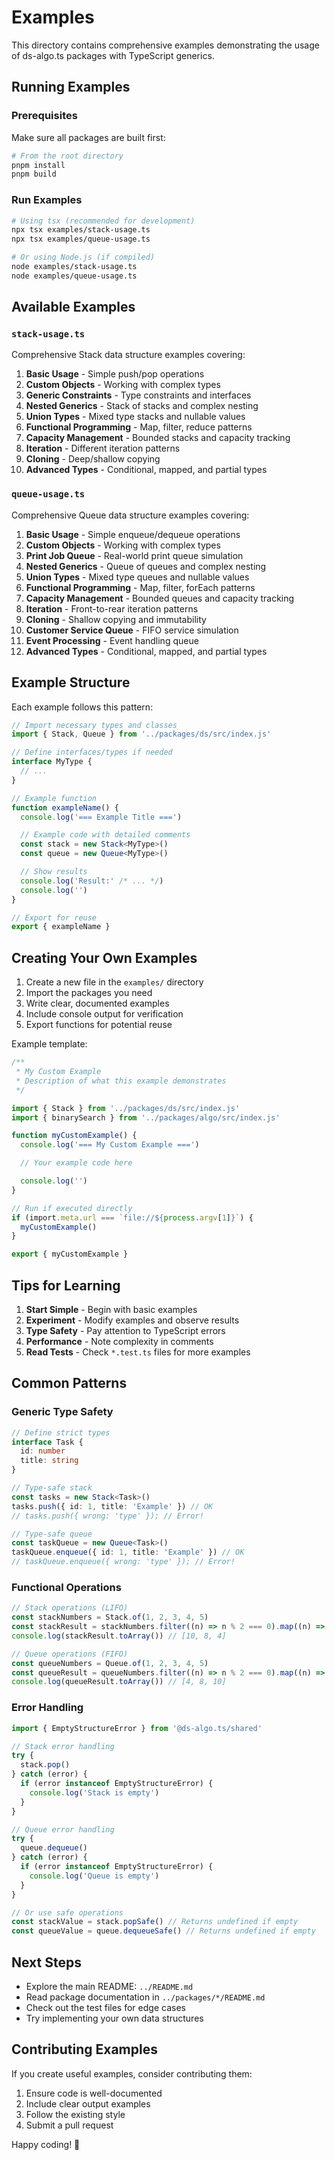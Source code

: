 # Examples

This directory contains comprehensive examples demonstrating the usage of ds-algo.ts packages with TypeScript generics.

## Running Examples

### Prerequisites

Make sure all packages are built first:

```bash
# From the root directory
pnpm install
pnpm build
```

### Run Examples

```bash
# Using tsx (recommended for development)
npx tsx examples/stack-usage.ts
npx tsx examples/queue-usage.ts

# Or using Node.js (if compiled)
node examples/stack-usage.ts
node examples/queue-usage.ts
```

## Available Examples

### `stack-usage.ts`

Comprehensive Stack data structure examples covering:

1. **Basic Usage** - Simple push/pop operations
2. **Custom Objects** - Working with complex types
3. **Generic Constraints** - Type constraints and interfaces
4. **Nested Generics** - Stack of stacks and complex nesting
5. **Union Types** - Mixed type stacks and nullable values
6. **Functional Programming** - Map, filter, reduce patterns
7. **Capacity Management** - Bounded stacks and capacity tracking
8. **Iteration** - Different iteration patterns
9. **Cloning** - Deep/shallow copying
10. **Advanced Types** - Conditional, mapped, and partial types

### `queue-usage.ts`

Comprehensive Queue data structure examples covering:

1. **Basic Usage** - Simple enqueue/dequeue operations
2. **Custom Objects** - Working with complex types
3. **Print Job Queue** - Real-world print queue simulation
4. **Nested Generics** - Queue of queues and complex nesting
5. **Union Types** - Mixed type queues and nullable values
6. **Functional Programming** - Map, filter, forEach patterns
7. **Capacity Management** - Bounded queues and capacity tracking
8. **Iteration** - Front-to-rear iteration patterns
9. **Cloning** - Shallow copying and immutability
10. **Customer Service Queue** - FIFO service simulation
11. **Event Processing** - Event handling queue
12. **Advanced Types** - Conditional, mapped, and partial types

## Example Structure

Each example follows this pattern:

```typescript
// Import necessary types and classes
import { Stack, Queue } from '../packages/ds/src/index.js'

// Define interfaces/types if needed
interface MyType {
  // ...
}

// Example function
function exampleName() {
  console.log('=== Example Title ===')

  // Example code with detailed comments
  const stack = new Stack<MyType>()
  const queue = new Queue<MyType>()

  // Show results
  console.log('Result:' /* ... */)
  console.log('')
}

// Export for reuse
export { exampleName }
```

## Creating Your Own Examples

1. Create a new file in the `examples/` directory
2. Import the packages you need
3. Write clear, documented examples
4. Include console output for verification
5. Export functions for potential reuse

Example template:

```typescript
/**
 * My Custom Example
 * Description of what this example demonstrates
 */

import { Stack } from '../packages/ds/src/index.js'
import { binarySearch } from '../packages/algo/src/index.js'

function myCustomExample() {
  console.log('=== My Custom Example ===')

  // Your example code here

  console.log('')
}

// Run if executed directly
if (import.meta.url === `file://${process.argv[1]}`) {
  myCustomExample()
}

export { myCustomExample }
```

## Tips for Learning

1. **Start Simple** - Begin with basic examples
2. **Experiment** - Modify examples and observe results
3. **Type Safety** - Pay attention to TypeScript errors
4. **Performance** - Note complexity in comments
5. **Read Tests** - Check `*.test.ts` files for more examples

## Common Patterns

### Generic Type Safety

```typescript
// Define strict types
interface Task {
  id: number
  title: string
}

// Type-safe stack
const tasks = new Stack<Task>()
tasks.push({ id: 1, title: 'Example' }) // OK
// tasks.push({ wrong: 'type' }); // Error!

// Type-safe queue
const taskQueue = new Queue<Task>()
taskQueue.enqueue({ id: 1, title: 'Example' }) // OK
// taskQueue.enqueue({ wrong: 'type' }); // Error!
```

### Functional Operations

```typescript
// Stack operations (LIFO)
const stackNumbers = Stack.of(1, 2, 3, 4, 5)
const stackResult = stackNumbers.filter((n) => n % 2 === 0).map((n) => n * 2)
console.log(stackResult.toArray()) // [10, 8, 4]

// Queue operations (FIFO)
const queueNumbers = Queue.of(1, 2, 3, 4, 5)
const queueResult = queueNumbers.filter((n) => n % 2 === 0).map((n) => n * 2)
console.log(queueResult.toArray()) // [4, 8, 10]
```

### Error Handling

```typescript
import { EmptyStructureError } from '@ds-algo.ts/shared'

// Stack error handling
try {
  stack.pop()
} catch (error) {
  if (error instanceof EmptyStructureError) {
    console.log('Stack is empty')
  }
}

// Queue error handling
try {
  queue.dequeue()
} catch (error) {
  if (error instanceof EmptyStructureError) {
    console.log('Queue is empty')
  }
}

// Or use safe operations
const stackValue = stack.popSafe() // Returns undefined if empty
const queueValue = queue.dequeueSafe() // Returns undefined if empty
```

## Next Steps

- Explore the main README: `../README.md`
- Read package documentation in `../packages/*/README.md`
- Check out the test files for edge cases
- Try implementing your own data structures

## Contributing Examples

If you create useful examples, consider contributing them:

1. Ensure code is well-documented
2. Include clear output examples
3. Follow the existing style
4. Submit a pull request

Happy coding! 🚀
